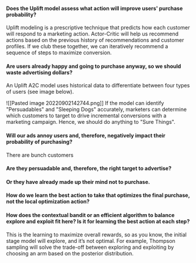 #### Does the Uplift model assess what action will improve users' purchase probability?
Uplift modeling is a prescriptive technique that predicts how each customer will respond to a marketing action. Actor-Critic will help us recommend actions based on the previous history of recommendations and customer profiles. If we club these together, we can iteratively recommend a sequence of steps to maximize conversion.

#### Are users already happy and going to purchase anyway, so we should waste advertising dollars?
An Uplift A2C model uses historical data to differentiate between four types of users (see image below).

![[Pasted image 20220902142744.png]]
If the model can identify "Persuadables" and "Sleeping Dogs" accurately, marketers can determine which customers to target to drive incremental conversions with a marketing campaign. Hence, we should do anything to "Sure Things".

#### Will our ads annoy users and, therefore, negatively impact their probability of purchasing?
There are bunch customers 

#### Are they persuadable and, therefore, the right target to advertise? 

#### Or they have already made up their mind not to purchase. 

#### How do we learn the best action to take that optimizes the final purchase, not the local optimization action?  

#### How does the contextual bandit or an efficient algorithm to balance explore and exploit fit here? Is it for learning the best action at each step?
This is the learning to maximize overall rewards, so as you know, the initial stage model will explore, and it’s not optimal. For example, Thompson sampling will solve the trade-off between exploring and exploiting by choosing an arm based on the posterior distribution.